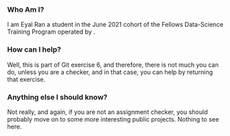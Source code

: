 ### Who Am I?
I am Eyal Ran a student in the June 2021 cohort of the Fellows
Data-Science Training Program operated by <itc>.

### How can I help?
Well, this is part of Git exercise 6, and therefore, there is
not much you can do, unless you are a checker, and in that case,
you can help by returning that exercise.

### Anything else I should know?
Not really, and again, if you are not an <itc> assignment
checker, you should probably move on to some more interesting
public projects. Nothing to see here. 